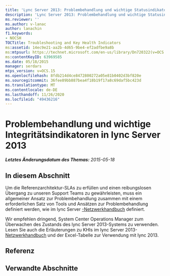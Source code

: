 ```yaml
---
title: 'Lync Server 2013: Problembehandlung und wichtige Statusindikatoren'
description: 'Lync Server 2013: Problembehandlung und wichtige Statusindikatoren'
ms.reviewer: ''
ms.author: v-lanac
author: lanachin
f1.keywords:
- NOCSH
TOCTitle: Troubleshooting and Key Health Indicators
ms:assetid: 14ec9e21-aa2b-4d65-9be4-ef2adfbe9a8b
ms:mtpsurl: https://technet.microsoft.com/en-us/library/Dn720322(v=OCS.15)
ms:contentKeyID: 63969585
ms.date: 05/18/2015
manager: serdars
mtps_version: v=OCS.15
ms.openlocfilehash: 8fdb214d4ce8472800272a05e81b0402d3bf820e
ms.sourcegitcommit: 36fee89bb887bea4f18b19f17a8c69daf5bc423d
ms.translationtype: MT
ms.contentlocale: de-DE
ms.lasthandoff: 11/26/2020
ms.locfileid: "49436216"
---
```

# <a name="troubleshooting-and-key-health-indicators-in-lync-server-2013"></a>Problembehandlung und wichtige Integritätsindikatoren in lync Server 2013

<div data-xmlns="http://www.w3.org/1999/xhtml">

<div class="topic" data-xmlns="http://www.w3.org/1999/xhtml" data-msxsl="urn:schemas-microsoft-com:xslt" data-cs="https://msdn.microsoft.com/">

<div data-asp="https://msdn2.microsoft.com/asp">



</div>

<div id="mainSection">

<div id="mainBody">

<span> </span>

_**Letztes Änderungsdatum des Themas:** 2015-05-18_

<div>

## <a name="in-this-section"></a>In diesem Abschnitt

Um die Referenzarchitektur-SLAs zu erfüllen und einen reibungslosen Übergang zu unseren Support Teams zu gewährleisten, muss ein allgemeiner Ansatz zur Problembehandlung zusammen mit einem erforderlichen Satz von Tools und Ansätzen zur Problembehandlung definiert werden, wie im lync Server [-Netzwerkhandbuch](https://go.microsoft.com/fwlink/p/?linkid=390677) definiert.

Wir empfehlen dringend, System Center Operations Manager zum Überwachen des Zustands des lync Server 2013-Systems zu verwenden. Lesen Sie auch die Erläuterungen zu KHIs im lync Server 2013- [Netzwerkhandbuch](https://go.microsoft.com/fwlink/p/?linkid=390677) und der Excel-Tabelle zur Verwendung mit lync 2013.

</div>

<div>

## <a name="reference"></a>Referenz

</div>

<div>

## <a name="related-sections"></a>Verwandte Abschnitte

</div>

</div>

<span> </span>

</div>

</div>

</div>

